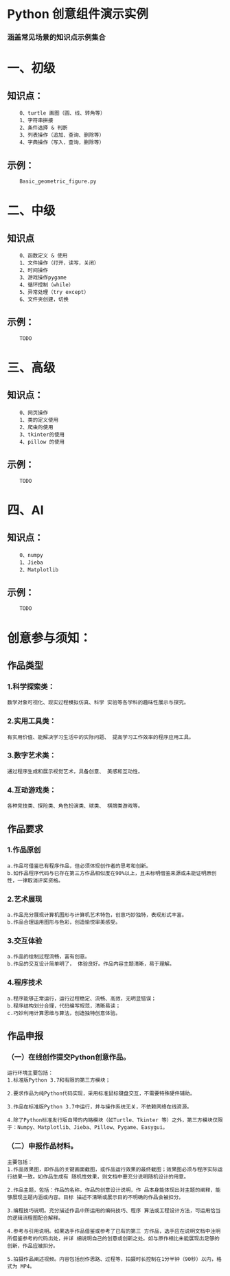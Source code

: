 # Python 创意组件演示实例
### 涵盖常见场景的知识点示例集合

# 一、初级
## 知识点：
        0、turtle 画图（圆、线、转角等）
        1、字符串拼接
        2、条件选择 & 判断
        3、列表操作（追加、查询、删除等）
        4、字典操作（写入，查询，删除等）
## 示例：
        Basic_geometric_figure.py

# 二、中级
## 知识点
        0、函数定义 & 使用
        1、文件操作（打开，读写，关闭）
        2、时间操作
        3、游戏操作pygame 
        4、循环控制（while）
        5、异常处理（try except）
        6、文件夹创建，切换
  
## 示例：
        TODO

# 三、高级
## 知识点：
        0、网页操作
        1、类的定义使用
        2、爬虫的使用
        3、tkinter的使用
        4、pillow 的使用
## 示例：
        TODO

# 四、AI
## 知识点：
        0、numpy
        1、Jieba
        2、Matplotlib
## 示例：
        TODO


# 创意参与须知：

## 作品类型
### 1.科学探索类：
    数学对象可视化、现实过程模拟仿真、科学 实验等各学科的趣味性展示与探究。 
### 2.实用工具类：
    有实用价值、能解决学习生活中的实际问题、 提高学习工作效率的程序应用工具。 
### 3.数字艺术类：
    通过程序生成和展示视觉艺术，具备创意、 美感和互动性。 
### 4.互动游戏类：
    各种竞技类、探险类、角色扮演类、球类、 棋牌类游戏等。

## 作品要求 
### 1.作品原创 
    a.作品可借鉴已有程序作品，但必须体现创作者的思考和创新。
    b.如作品程序代码与已存在第三方作品相似度在90%以上，且未标明借鉴来源或未能证明原创性，一律取消评奖资格。 
### 2.艺术展现 
    a.作品充分展现计算机图形与计算机艺术特色，创意巧妙独特，表现形式丰富。
    b.作品合理运用图形与色彩，创造愉悦审美感受。 
### 3.交互体验 
    a.作品的绘制过程流畅，富有创意。
    b.作品的交互设计简单明了， 体验良好。作品内容主题清晰，易于理解。 
### 4.程序技术 
    a.程序能够正常运行，运行过程稳定、流畅、高效，无明显错误；
    b.程序结构划分合理，代码编写规范，清晰易读；
    c.巧妙利用计算思维与算法，创造独特创意体验。

## 作品申报 
### （一）在线创作提交Python创意作品。
    运行环境主要包括： 
    1.标准版Python 3.7和有限的第三方模块； 
    
    2.要求作品为纯Python代码实现，采用标准鼠标键盘交互，不需要特殊硬件辅助。 
    
    3.作品在标准版Python 3.7中运行，并与操作系统无关，不依赖网络在线资源。 
    
    4.除了Python标准发行版自带的内臵模块（如Turtle、Tkinter 等）之外，第三方模块仅限于：Numpy、Matplotlib、Jieba、Pillow、Pygame、Easygui。
### （二）申报作品材料。
    主要包括： 
    1.作品效果图，即作品的关键画面截图，或作品运行效果的最终截图；效果图必须与程序实际运行结果一致。如作品生成有 随机性效果，则文档中要充分说明随机设计的用意。 
    
    2.作品主题，包括：作品的名称，作品的创意设计说明，作 品本身能体现出对主题的阐释，能够展现主题内涵或内容。目标 描述不清晰或展示目的不明确的作品会被扣分。 
    
    3.编程技巧说明。充分描述作品中所运用的编码技巧、程序 算法或工程设计方法，可运用恰当的逻辑流程图配合解释。 
    
    4.参考与引用说明。如果选手作品借鉴或参考了已有的第三 方作品，选手应在说明文档中注明所借鉴参考的代码出处，并详 细说明自己的创意或创新之处。如与原作相比未能展现出足够的 创新，作品应被扣分。 
    
    5.拍摄作品阐述视频。内容包括创作思路、过程等，拍摄时长控制在1分半钟（90秒）以内，格式为 MP4。
